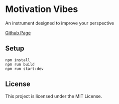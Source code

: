# Motivation Vibes

An instrument designed to improve your perspective

[Github Page](https://aslihanozfidan.github.io/motivation-vibes/)

## Setup

```
npm install
npm run build
npm run start:dev
```

## License

This project is licensed under the MIT License.
